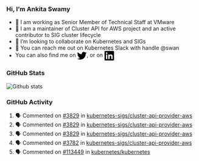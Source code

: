 ### Hi, I’m Ankita Swamy

- 💼 I am working as Senior Member of Technical Staff at VMware
- 👀 I am a maintainer of Cluster API for AWS project and an active contributor to SIG cluster lifecycle
- 💞️ I’m looking to collaborate on Kubernetes and SIGs
- 💬 You can reach me out on Kubernetes Slack with handle @swan
- You can also find me on <a href="https://twitter.com/SwamyAnkita" target="blank"><img align="center" src="https://raw.githubusercontent.com/Ankitasw/Ankitasw/master/svg/twitter.svg" alt="Ankitasw" height="25" width="25" color="#1DA1f2" /></a>, or on <a href="https://www.linkedin.com/in/Ankitaswamy/" target="blank"><img align="center" src="https://raw.githubusercontent.com/Ankitasw/Ankitasw/master/svg/linkedin.svg" alt="Ankitasw" height="25" width="25" /></a>

### GitHub Stats
![Github stats](https://github-readme-stats.vercel.app/api?username=Ankitasw&count_private=true&show_icons=true&theme=tokyonight)

### GitHub Activity 
<!--START_SECTION:activity-->
1. 🗣 Commented on [#3829](https://github.com/kubernetes-sigs/cluster-api-provider-aws/issues/3829) in [kubernetes-sigs/cluster-api-provider-aws](https://github.com/kubernetes-sigs/cluster-api-provider-aws)
2. 🗣 Commented on [#3829](https://github.com/kubernetes-sigs/cluster-api-provider-aws/issues/3829) in [kubernetes-sigs/cluster-api-provider-aws](https://github.com/kubernetes-sigs/cluster-api-provider-aws)
3. 🗣 Commented on [#3829](https://github.com/kubernetes-sigs/cluster-api-provider-aws/issues/3829) in [kubernetes-sigs/cluster-api-provider-aws](https://github.com/kubernetes-sigs/cluster-api-provider-aws)
4. 🗣 Commented on [#3782](https://github.com/kubernetes-sigs/cluster-api-provider-aws/issues/3782) in [kubernetes-sigs/cluster-api-provider-aws](https://github.com/kubernetes-sigs/cluster-api-provider-aws)
5. 🗣 Commented on [#113449](https://github.com/kubernetes/kubernetes/issues/113449) in [kubernetes/kubernetes](https://github.com/kubernetes/kubernetes)
<!--END_SECTION:activity-->
